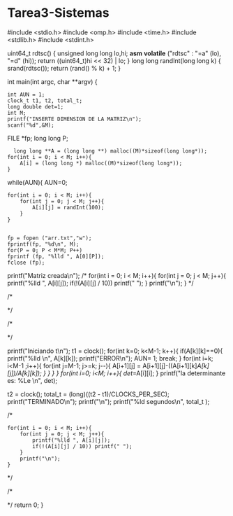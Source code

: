 # Tarea3-Sistemas

#include <stdio.h>
#include <omp.h>
#include <time.h>
#include <stdlib.h>
#include <stdint.h>


uint64_t rdtsc()
{
    unsigned long long lo,hi;
    __asm__ __volatile__ ("rdtsc" : "=a" (lo), "=d" (hi));
    return ((uint64_t)hi << 32) | lo;
}
long long randInt(long long k)
{
    srand(rdtsc());
    return (rand() % k) + 1;
}


int main(int argc, char **argv)
{
	
	int AUN = 1;
	clock_t t1, t2, total_t;
	long double det=1;
    int M;
    printf("INSERTE DIMENSION DE LA MATRIZ\n");
    scanf("%d",&M);
    

 FILE *fp; long long P;
 
      long long **A = (long long **) malloc((M)*sizeof(long long*));
    for(int i = 0; i < M; i++){
        A[i] = (long long *) malloc((M)*sizeof(long long*));
    }
   
    
while(AUN){
	AUN=0;

    for(int i = 0; i < M; i++){
        for(int j = 0; j < M; j++){
            A[i][j] = randInt(100);
        }
    }
    
    
    fp = fopen ("arr.txt","w");
    fprintf(fp, "%d\n", M);
    for(P = 0; P < M*M; P++)
    fprintf (fp, "%lld ", A[0][P]);
    fclose (fp);
    

printf("Matriz creada\n");
/*
 for(int i = 0; i < M; i++){
        for(int j = 0; j < M; j++){
            printf("%lld ", A[i][j]);
            if(!(A[i][j] / 10)) printf(" ");
        }
        printf("\n");
    }
  */

  /*
  
  */
  

 /*
 
  */
 
printf("Iniciando t\n");
 t1 = clock();
 for(int k=0; k<M-1; k++){
	 if(A[k][k]==0){
		printf("%lld \n", A[k][k]);
		printf("ERROR\n");
       AUN= 1;
        break;
        }
  for(int i=k; i<M-1 ;i++){
   for(int j=M-1; j>=k; j--){
      A[i+1][j] = A[i+1][j]-((A[i+1][k]*A[k][j])/A[k][k]);
      }
   }
 }
}
for(int i=0; i<M; i++){
	det*=A[i][i];
	}
printf("la determinante es: %Le \n", det);

t2 = clock();
total_t = (long)((t2 - t1)/CLOCKS_PER_SEC);
	printf("TERMINADO\n");
	printf("\n");
	printf("%ld segundos\n", total_t );

/*
 
    for(int i = 0; i < M; i++){
        for(int j = 0; j < M; j++){
			printf("%lld ", A[i][j]);
            if(!(A[i][j] / 10)) printf(" ");
        }
        printf("\n");
    }
  */

    
    


 /*

  */
	return 0;
}
